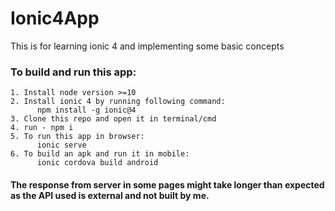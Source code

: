 # Ionic4App

This is for learning ionic 4 and implementing some basic concepts

### To build and run this app:
    1. Install node version >=10
    2. Install ionic 4 by running following command:
          npm install -g ionic@4
    3. Clone this repo and open it in terminal/cmd
    4. run - npm i
    5. To run this app in browser:
          ionic serve
    6. To build an apk and run it in mobile:
          ionic cordova build android


#### The response from server in some pages might take longer than expected as the API used is external and not built by me.
